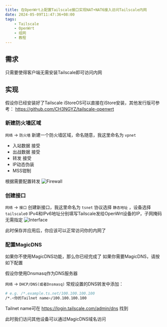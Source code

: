```yaml
---
title: 在OpenWrt上配置Tailscale接口实现NAT+NAT6接入访问Tailscale内网
date: 2024-05-09T11:47:36+08:00
tags:
    - Tailscale
    - OpenWrt
    - 组网
    - 教程
---
```

## 需求

只需要使得客户端无需安装Tailscale即可访问内网

## 实现

假设你已经安装好了Tailscale
iStoreOS可以直接在iStore安装，其他发行版可参考：
<https://github.com/CH3NGYZ/tailscale-openwrt>

### 新建防火墙区域

`网络` -> `防火墙` 新建一个防火墙区域，命名随意，我这里命名为 `vpnet`

- 入站数据 接受
- 出战数据 接受
- 转发 接受
- IP动态伪装
- MSS钳制

根据需要配置转发
![Firewall](https://apac-cloudflare-r2-img.1l1.icu/2024/05/09/663c484c0c0bf.webp)

### 创建接口

`网络` -> `接口` 创建新接口，我这里命名为 `tsnet`
协议选择 `静态地址` ，设备选择 `tailscale0`
IPv4和IPv6地址分别填写Tailscale发给OpenWrt设备的IP，子网掩码无需指定
![Interface](https://apac-cloudflare-r2-img.1l1.icu/2024/05/09/663c498952736.webp)

此时保存并应用后，你应该可以正常访问你的内网了

### 配置MagicDNS

如果你不使用MagicDNS功能，那么你已经完成了
如果你需要MagicDNS，请按如下配置

假设你使用Dnsmasq作为DNS服务器

`网络` -> `DHCP/DNS(或者Dnsmasq)`
常规设置的DNS转发中添加：

```bash
# e.g. /*.example.ts.net/100.100.100.100
/*.<你的Tailnet name>/100.100.100.100
```

Tailnet name可在 <https://login.tailscale.com/admin/dns> 找到

此时我们访问其他设备可以通过MagicDNS域名访问
